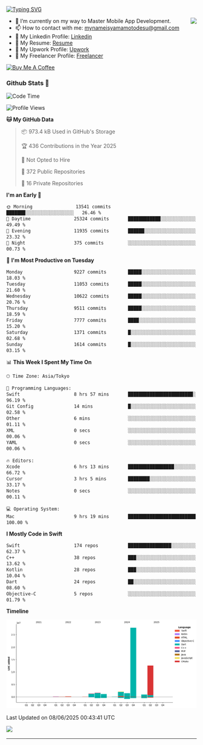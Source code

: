 
[![Typing SVG](https://readme-typing-svg.demolab.com/?lines=Thank+You+For+Visiting!!;You+Are+Welcome✨;I+am+Kyo+Yamamoto;Mobile+Developer)](https://git.io/typing-svg)
<p>
<img align="right" src="https://media.giphy.com/media/26ufdb3cYKwbRtYVW/giphy.gif" style="max-width:100%;" height="150px">

- 🌱 I’m currently on my way to Master Mobile App Development.
- 📫 How to contact with me: mynameisyamamotodesu@gmail.com
- 🔗 My Linkedin Profile: [Linkedin](https://www.linkedin.com/in/kyo-yamamoto-a2ab50239)
- 🔗 My Resume: [Resume](https://www.kickresume.com/cv/rNok4e/)
- 🔗 My Upwork Profile: [Upwork](https://www.upwork.com/freelancers/~01aa9115102bb4af25)
- 🔗 My Freelancer Profile: [Freelancer](https://www.freelancer.com/u/yamamotodesu)

<a href="https://www.buymeacoffee.com/kyoyamamoto" target="_blank"><img src="https://cdn.buymeacoffee.com/buttons/default-orange.png" alt="Buy Me A Coffee" height="41" width="174"></a>

### Github Stats 🥇 
<!--START_SECTION:waka-->
![Code Time](http://img.shields.io/badge/Code%20Time-1%2C118%20hrs%2044%20mins-blue)

![Profile Views](http://img.shields.io/badge/Profile%20Views-0-blue)

**🐱 My GitHub Data** 

> 📦 973.4 kB Used in GitHub's Storage 
 > 
> 🏆 436 Contributions in the Year 2025
 > 
> 🚫 Not Opted to Hire
 > 
> 📜 372 Public Repositories 
 > 
> 🔑 16 Private Repositories 
 > 
**I'm an Early 🐤** 

```text
🌞 Morning                13541 commits       ███████░░░░░░░░░░░░░░░░░░   26.46 % 
🌆 Daytime                25324 commits       ████████████░░░░░░░░░░░░░   49.49 % 
🌃 Evening                11935 commits       ██████░░░░░░░░░░░░░░░░░░░   23.32 % 
🌙 Night                  375 commits         ░░░░░░░░░░░░░░░░░░░░░░░░░   00.73 % 
```
📅 **I'm Most Productive on Tuesday** 

```text
Monday                   9227 commits        █████░░░░░░░░░░░░░░░░░░░░   18.03 % 
Tuesday                  11053 commits       █████░░░░░░░░░░░░░░░░░░░░   21.60 % 
Wednesday                10622 commits       █████░░░░░░░░░░░░░░░░░░░░   20.76 % 
Thursday                 9511 commits        █████░░░░░░░░░░░░░░░░░░░░   18.59 % 
Friday                   7777 commits        ████░░░░░░░░░░░░░░░░░░░░░   15.20 % 
Saturday                 1371 commits        █░░░░░░░░░░░░░░░░░░░░░░░░   02.68 % 
Sunday                   1614 commits        █░░░░░░░░░░░░░░░░░░░░░░░░   03.15 % 
```


📊 **This Week I Spent My Time On** 

```text
🕑︎ Time Zone: Asia/Tokyo

💬 Programming Languages: 
Swift                    8 hrs 57 mins       ████████████████████████░   96.19 % 
Git Config               14 mins             █░░░░░░░░░░░░░░░░░░░░░░░░   02.58 % 
Other                    6 mins              ░░░░░░░░░░░░░░░░░░░░░░░░░   01.11 % 
XML                      0 secs              ░░░░░░░░░░░░░░░░░░░░░░░░░   00.06 % 
YAML                     0 secs              ░░░░░░░░░░░░░░░░░░░░░░░░░   00.06 % 

🔥 Editors: 
Xcode                    6 hrs 13 mins       █████████████████░░░░░░░░   66.72 % 
Cursor                   3 hrs 5 mins        ████████░░░░░░░░░░░░░░░░░   33.17 % 
Notes                    0 secs              ░░░░░░░░░░░░░░░░░░░░░░░░░   00.11 % 

💻 Operating System: 
Mac                      9 hrs 19 mins       █████████████████████████   100.00 % 
```

**I Mostly Code in Swift** 

```text
Swift                    174 repos           ████████████████░░░░░░░░░   62.37 % 
C++                      38 repos            ███░░░░░░░░░░░░░░░░░░░░░░   13.62 % 
Kotlin                   28 repos            ███░░░░░░░░░░░░░░░░░░░░░░   10.04 % 
Dart                     24 repos            ██░░░░░░░░░░░░░░░░░░░░░░░   08.60 % 
Objective-C              5 repos             ░░░░░░░░░░░░░░░░░░░░░░░░░   01.79 % 
```



**Timeline**

![Lines of Code chart](https://raw.githubusercontent.com/YamamotoDesu/YamamotoDesu/main/assets/bar_graph.png)


 Last Updated on 08/06/2025 00:43:41 UTC
<!--END_SECTION:waka-->

![](https://github-profile-summary-cards.vercel.app/api/cards/profile-details?username=YamamotoDesu&theme=vue)

----
